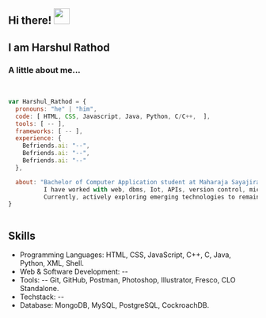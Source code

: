 
<div>

## Hi there! <img src="https://media.giphy.com/media/cLGu3Icy4OImKOJpai/giphy.gif" width="32"> 
## I am Harshul Rathod  

###  A little about me...  

<br/>

```javascript
var Harshul_Rathod = {
  pronouns: "he" | "him",
  code: [ HTML, CSS, Javascript, Java, Python, C/C++,  ],
  tools: [ -- ],
  frameworks: [ -- ],
  experience: {
    Befriends.ai: "--",
    Befriends.ai: "--",
    Befriends.ai: "--"
  },

  about: "Bachelor of Computer Application student at Maharaja Sayajirao University, skilled in web development.
          I have worked with web, dbms, Iot, APIs, version control, microcontroller.
          Currently, actively exploring emerging technologies to remain current with industry advancements."
}



```

## Skills

- Programming Languages: HTML, CSS, JavaScript, C++, C, Java, Python, XML, Shell.
- Web & Software Development: --
- Tools: -- Git, GitHub, Postman, Photoshop, Illustrator, Fresco, CLO Standalone.
- Techstack: -- 
- Database:  MongoDB, MySQL, PostgreSQL, CockroachDB.

